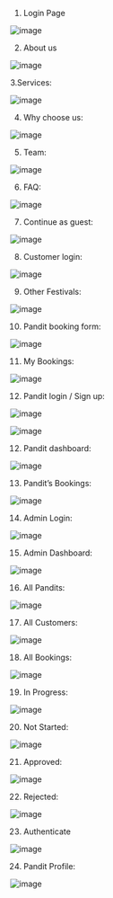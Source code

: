 1. Login Page 

 ![image](https://github.com/bhushan-1501/OAcharya/assets/96251503/c6e63740-feb3-45b7-aa70-226be8a83506)

2. About us 
 
![image](https://github.com/bhushan-1501/OAcharya/assets/96251503/485ff30d-5c43-49e8-91e2-7ce1e637db70)

3.Services:   

![image](https://github.com/bhushan-1501/OAcharya/assets/96251503/12741c19-821f-4bcf-a704-85359da90c0d)

4. Why choose us:
 
![image](https://github.com/bhushan-1501/OAcharya/assets/96251503/8be9b864-bff7-4910-82fe-32b0e9a7999d)

5. Team:
 
![image](https://github.com/bhushan-1501/OAcharya/assets/96251503/bc26deeb-c624-4881-803e-c855fc1d2ae2)

6. FAQ:
 
![image](https://github.com/bhushan-1501/OAcharya/assets/96251503/ea2233fd-410d-4337-83f5-7517d21469e8)

7. Continue as guest:

![image](https://github.com/bhushan-1501/OAcharya/assets/96251503/8ec78c99-879e-40f4-ae2b-bf7418616d39)

8. Customer login:
 
![image](https://github.com/bhushan-1501/OAcharya/assets/96251503/c98f20a6-6986-4f45-af03-714823fffaaf)

9. Other Festivals:
 
![image](https://github.com/bhushan-1501/OAcharya/assets/96251503/5ea48e75-f635-484d-8d07-d7551cd3f270)

10. Pandit booking form:
 
 ![image](https://github.com/bhushan-1501/OAcharya/assets/96251503/320dedf1-7ada-472d-80c9-f11f621b3f66)

11. My Bookings:
 
![image](https://github.com/bhushan-1501/OAcharya/assets/96251503/7e2094da-e5dd-44c8-8e37-05537f2c318a)

12. Pandit login / Sign up:
 
![image](https://github.com/bhushan-1501/OAcharya/assets/96251503/c0666194-0909-4019-b122-7e0938f3c4c4)

![image](https://github.com/bhushan-1501/OAcharya/assets/96251503/673cd95c-29f3-43aa-baa4-f870f19f30d9)

12. Pandit dashboard:
 
![image](https://github.com/bhushan-1501/OAcharya/assets/96251503/7822d0dd-e2fa-4289-b49d-18d3c092b796)

13. Pandit’s Bookings:

![image](https://github.com/bhushan-1501/OAcharya/assets/96251503/dcf8aec9-a2e8-423e-b9fe-ed8bff163b4b)

14. Admin Login:
 
 ![image](https://github.com/bhushan-1501/OAcharya/assets/96251503/2c460b14-e5ae-4e03-9761-0ffe7d9daf18)

15. Admin Dashboard:
 
 ![image](https://github.com/bhushan-1501/OAcharya/assets/96251503/66586d84-b91a-402a-b40c-46b1aaa33fc7)

16. All Pandits:
 
![image](https://github.com/bhushan-1501/OAcharya/assets/96251503/3928b3cc-236d-4519-a99e-5e8f79c440de)

17. All Customers:

![image](https://github.com/bhushan-1501/OAcharya/assets/96251503/23490b34-3266-4745-978f-3a870226a320)


18. All Bookings:
 
![image](https://github.com/bhushan-1501/OAcharya/assets/96251503/f6ae4533-1ce5-45af-ba41-d31cec42be9e)

19. In Progress:
 
![image](https://github.com/bhushan-1501/OAcharya/assets/96251503/e145404a-0ad1-4d85-b1fe-b3d4f5e07965)

20. Not Started:
 
 ![image](https://github.com/bhushan-1501/OAcharya/assets/96251503/514c81f8-c7d6-4df2-96f7-5e85b752b712)

21. Approved:
 
![image](https://github.com/bhushan-1501/OAcharya/assets/96251503/e980cd95-b5dc-4420-b0ee-96e924bb3229)

22. Rejected:
 
 ![image](https://github.com/bhushan-1501/OAcharya/assets/96251503/91f218d6-8f6e-496a-b419-54ed891e78f2)


23. Authenticate  

![image](https://github.com/bhushan-1501/OAcharya/assets/96251503/57c1951d-1908-4bac-9ba9-29562970e59a)

24. Pandit Profile:
 
![image](https://github.com/bhushan-1501/OAcharya/assets/96251503/8cfbad78-71d7-4945-8c39-9e373055ff08)




